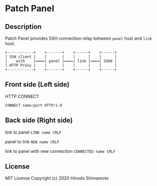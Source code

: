Patch Panel
===========

Description
-----------
Patch Panel provides SSH connection relay between
`panel` host and `link` host.

```
+------------+    +-------+    +------+    +------+
| SSH client |    |       |    |      |    |      |
|    with    |====| panel |====| link |====| SSHd |
| HTTP Proxy |    |       |    |      |    |      |
+------------+    +-------+    +------+    +------+
```

Front side (Left side)
----------------------
HTTP CONNECT
```
CONNECT name:port HTTP/1.0

```

Back side (Right side)
----------------------
link to panel
`LINK name CRLF`

panel to link
`NEW name CRLF`

link to panel with new connection
`CONNECTED name CRLF`

License
-------
MIT License Copyright (c) 2020 Hiroshi Shimamoto
